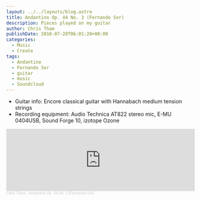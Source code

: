 ```yaml
---
layout: ../../layouts/blog.astro
title: Andantino Op. 44 No. 3 (Fernando Sor)
description: Pieces played on my guitar
author: Chris Tham
publishDate: 2010-07-20T06:01:20+00:00
categories:
  - Music
  - Create
tags:
  - Andantino
  - Fernando Sor
  - guitar
  - music
  - Soundcloud
---
```

* Guitar info: Encore classical guitar with Hannabach medium tension strings
* Recording equipment: Audio Technica AT822 stereo mic, E-MU 0404USB, Sound Forge 10, izotope Ozone

<iframe width="100%" height="166" scrolling="no" frameborder="no" allow="autoplay" src="https://w.soundcloud.com/player/?url=https%3A//api.soundcloud.com/tracks/4109244&color=%23ff5500&auto_play=false&hide_related=false&show_comments=true&show_user=true&show_reposts=false&show_teaser=true"></iframe><div style="font-size: 10px; color: #cccccc;line-break: anywhere;word-break: normal;overflow: hidden;white-space: nowrap;text-overflow: ellipsis; font-family: Interstate,Lucida Grande,Lucida Sans Unicode,Lucida Sans,Garuda,Verdana,Tahoma,sans-serif;font-weight: 100;"><a href="https://soundcloud.com/chris-tham" title="Chris Tham" target="_blank" style="color: #cccccc; text-decoration: none;">Chris Tham</a> · <a href="https://soundcloud.com/chris-tham/sor-andantino-op-44-no-3-mastered" title="Andantino Op. 44 No. 3 (Fernando Sor)" target="_blank" style="color: #cccccc; text-decoration: none;">Andantino Op. 44 No. 3 (Fernando Sor)</a></div>
